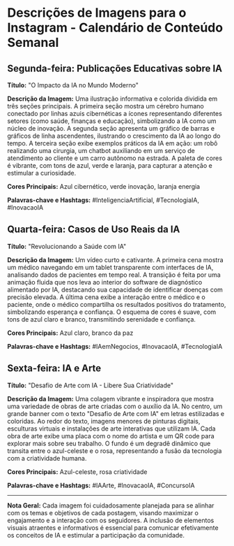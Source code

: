 # Descrições de Imagens para o Instagram - Calendário de Conteúdo Semanal

## Segunda-feira: Publicações Educativas sobre IA

**Título:** "O Impacto da IA no Mundo Moderno"

**Descrição da Imagem:**
Uma ilustração informativa e colorida dividida em três seções principais. A primeira seção mostra um cérebro humano conectado por linhas azuis cibernéticas a ícones representando diferentes setores (como saúde, finanças e educação), simbolizando a IA como um núcleo de inovação. A segunda seção apresenta um gráfico de barras e gráficos de linha ascendentes, ilustrando o crescimento da IA ao longo do tempo. A terceira seção exibe exemplos práticos da IA em ação: um robô realizando uma cirurgia, um chatbot auxiliando em um serviço de atendimento ao cliente e um carro autônomo na estrada. A paleta de cores é vibrante, com tons de azul, verde e laranja, para capturar a atenção e estimular a curiosidade.

**Cores Principais:** Azul cibernético, verde inovação, laranja energia

**Palavras-chave e Hashtags:** #InteligenciaArtificial, #TecnologiaIA, #InovacaoIA

## Quarta-feira: Casos de Uso Reais da IA

**Título:** "Revolucionando a Saúde com IA"

**Descrição da Imagem:**
Um vídeo curto e cativante. A primeira cena mostra um médico navegando em um tablet transparente com interfaces de IA, analisando dados de pacientes em tempo real. A transição é feita por uma animação fluida que nos leva ao interior do software de diagnóstico alimentado por IA, destacando sua capacidade de identificar doenças com precisão elevada. A última cena exibe a interação entre o médico e o paciente, onde o médico compartilha os resultados positivos do tratamento, simbolizando esperança e confiança. O esquema de cores é suave, com tons de azul claro e branco, transmitindo serenidade e confiança.

**Cores Principais:** Azul claro, branco da paz

**Palavras-chave e Hashtags:** #IAemNegocios, #InovacaoIA, #TecnologiaIA

## Sexta-feira: IA e Arte

**Título:** "Desafio de Arte com IA - Libere Sua Criatividade"

**Descrição da Imagem:**
Uma colagem vibrante e inspiradora que mostra uma variedade de obras de arte criadas com o auxílio da IA. No centro, um grande banner com o texto "Desafio de Arte com IA" em letras estilizadas e coloridas. Ao redor do texto, imagens menores de pinturas digitais, esculturas virtuais e instalações de arte interativas que utilizam IA. Cada obra de arte exibe uma placa com o nome do artista e um QR code para explorar mais sobre seu trabalho. O fundo é um degradê dinâmico que transita entre o azul-celeste e o rosa, representando a fusão da tecnologia com a criatividade humana.

**Cores Principais:** Azul-celeste, rosa criatividade

**Palavras-chave e Hashtags:** #IAArte, #InovacaoIA, #ConcursoIA

---

**Nota Geral:** Cada imagem foi cuidadosamente planejada para se alinhar com os temas e objetivos de cada postagem, visando maximizar o engajamento e a interação com os seguidores. A inclusão de elementos visuais atraentes e informativos é essencial para comunicar efetivamente os conceitos de IA e estimular a participação da comunidade.
```